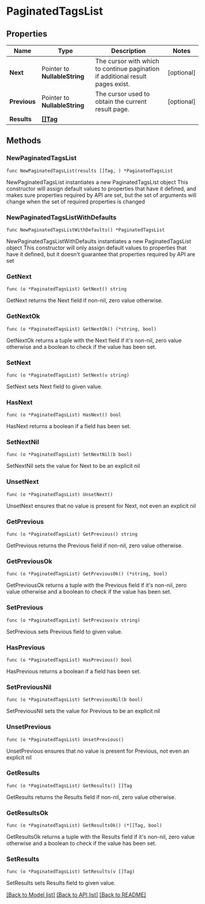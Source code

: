 # PaginatedTagsList

## Properties

Name | Type | Description | Notes
------------ | ------------- | ------------- | -------------
**Next** | Pointer to **NullableString** | The cursor with which to continue pagination if additional result pages exist. | [optional] 
**Previous** | Pointer to **NullableString** | The cursor used to obtain the current result page. | [optional] 
**Results** | [**[]Tag**](Tag.md) |  | 

## Methods

### NewPaginatedTagsList

`func NewPaginatedTagsList(results []Tag, ) *PaginatedTagsList`

NewPaginatedTagsList instantiates a new PaginatedTagsList object
This constructor will assign default values to properties that have it defined,
and makes sure properties required by API are set, but the set of arguments
will change when the set of required properties is changed

### NewPaginatedTagsListWithDefaults

`func NewPaginatedTagsListWithDefaults() *PaginatedTagsList`

NewPaginatedTagsListWithDefaults instantiates a new PaginatedTagsList object
This constructor will only assign default values to properties that have it defined,
but it doesn't guarantee that properties required by API are set

### GetNext

`func (o *PaginatedTagsList) GetNext() string`

GetNext returns the Next field if non-nil, zero value otherwise.

### GetNextOk

`func (o *PaginatedTagsList) GetNextOk() (*string, bool)`

GetNextOk returns a tuple with the Next field if it's non-nil, zero value otherwise
and a boolean to check if the value has been set.

### SetNext

`func (o *PaginatedTagsList) SetNext(v string)`

SetNext sets Next field to given value.

### HasNext

`func (o *PaginatedTagsList) HasNext() bool`

HasNext returns a boolean if a field has been set.

### SetNextNil

`func (o *PaginatedTagsList) SetNextNil(b bool)`

 SetNextNil sets the value for Next to be an explicit nil

### UnsetNext
`func (o *PaginatedTagsList) UnsetNext()`

UnsetNext ensures that no value is present for Next, not even an explicit nil
### GetPrevious

`func (o *PaginatedTagsList) GetPrevious() string`

GetPrevious returns the Previous field if non-nil, zero value otherwise.

### GetPreviousOk

`func (o *PaginatedTagsList) GetPreviousOk() (*string, bool)`

GetPreviousOk returns a tuple with the Previous field if it's non-nil, zero value otherwise
and a boolean to check if the value has been set.

### SetPrevious

`func (o *PaginatedTagsList) SetPrevious(v string)`

SetPrevious sets Previous field to given value.

### HasPrevious

`func (o *PaginatedTagsList) HasPrevious() bool`

HasPrevious returns a boolean if a field has been set.

### SetPreviousNil

`func (o *PaginatedTagsList) SetPreviousNil(b bool)`

 SetPreviousNil sets the value for Previous to be an explicit nil

### UnsetPrevious
`func (o *PaginatedTagsList) UnsetPrevious()`

UnsetPrevious ensures that no value is present for Previous, not even an explicit nil
### GetResults

`func (o *PaginatedTagsList) GetResults() []Tag`

GetResults returns the Results field if non-nil, zero value otherwise.

### GetResultsOk

`func (o *PaginatedTagsList) GetResultsOk() (*[]Tag, bool)`

GetResultsOk returns a tuple with the Results field if it's non-nil, zero value otherwise
and a boolean to check if the value has been set.

### SetResults

`func (o *PaginatedTagsList) SetResults(v []Tag)`

SetResults sets Results field to given value.



[[Back to Model list]](../README.md#documentation-for-models) [[Back to API list]](../README.md#documentation-for-api-endpoints) [[Back to README]](../README.md)


